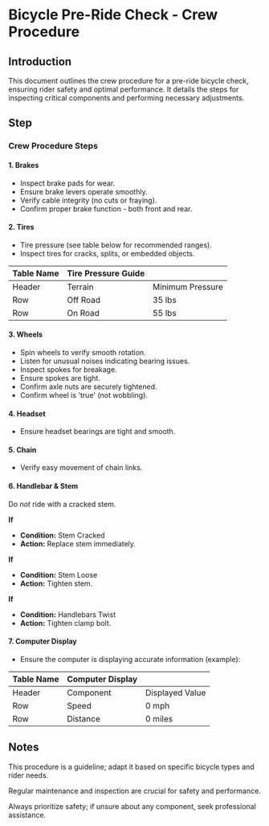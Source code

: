 # Bicycle Pre-Ride Check - Crew Procedure

## Introduction

This document outlines the crew procedure for a pre-ride bicycle check, ensuring rider safety and optimal performance. It details the steps for inspecting critical components and performing necessary adjustments.

## Step

### Crew Procedure Steps

#### 1. Brakes

*   Inspect brake pads for wear.
*   Ensure brake levers operate smoothly.
*   Verify cable integrity (no cuts or fraying).
*   Confirm proper brake function - both front and rear.

#### 2. Tires

*   Tire pressure (see table below for recommended ranges).
*   Inspect tires for cracks, splits, or embedded objects.

| Table Name             | Tire Pressure Guide |                                |
| :--------------------- | :------------------ | :----------------------------- |
| Header                 | Terrain             | Minimum Pressure | Maximum Pressure |
| Row                    | Off Road            | 35 lbs          | 40 lbs          |
| Row                    | On Road             | 55 lbs          | 60 lbs          |

#### 3. Wheels

*   Spin wheels to verify smooth rotation.
*   Listen for unusual noises indicating bearing issues.
*   Inspect spokes for breakage.
*   Ensure spokes are tight.
*   Confirm axle nuts are securely tightened.
*   Confirm wheel is 'true' (not wobbling).

#### 4. Headset

*   Ensure headset bearings are tight and smooth.

#### 5. Chain

*   Verify easy movement of chain links.

#### 6. Handlebar & Stem

Do *not* ride with a cracked stem.

**If**

*   **Condition:** Stem Cracked
*   **Action:** Replace stem immediately.

**If**

*   **Condition:** Stem Loose
*   **Action:** Tighten stem.

**If**

*   **Condition:** Handlebars Twist
*   **Action:** Tighten clamp bolt.

#### 7. Computer Display

*   Ensure the computer is displaying accurate information (example):

| Table Name          | Computer Display |                  |
| :------------------ | :--------------- | :--------------- |
| Header              | Component        | Displayed Value |
| Row                 | Speed            | 0 mph            |
| Row                 | Distance         | 0 miles          |

## Notes

This procedure is a guideline; adapt it based on specific bicycle types and rider needs.

Regular maintenance and inspection are crucial for safety and performance.

Always prioritize safety; if unsure about any component, seek professional assistance.